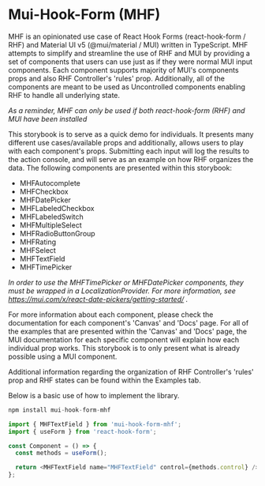 # Mui-Hook-Form (MHF)

MHF is an opinionated use case of React Hook Forms (react-hook-form / RHF) and Material UI v5 (@mui/material / MUI) written in TypeScript.
MHF attempts to simplify and streamline the use of RHF and MUI by providing a set of components that users can use just as if they were normal MUI input components.
Each component supports majority of MUI's components props and also RHF Controller's 'rules' prop.
Additionally, all of the components are meant to be used as Uncontrolled components enabling RHF to handle all underlying state.

_As a reminder, MHF can only be used if both react-hook-form (RHF) and MUI have been installed_

This storybook is to serve as a quick demo for individuals. It presents many different use cases/available props and additionally, allows users to play with each component's props.
Submitting each input will log the results to the action console, and will serve as an example on how RHF organizes the data.
The following components are presented within this storybook:

- MHFAutocomplete
- MHFCheckbox
- MHFDatePicker
- MHFLabeledCheckbox
- MHFLabeledSwitch
- MHFMultipleSelect
- MHFRadioButtonGroup
- MHFRating
- MHFSelect
- MHFTextField
- MHFTimePicker

_In order to use the MHFTimePicker or MHFDatePicker components, they must be wrapped in a LocalizationProvider. For more information, see https://mui.com/x/react-date-pickers/getting-started/ ._

For more information about each component, please check the documentation for each component's 'Canvas' and 'Docs' page. For all of the examples that are presented within the 'Canvas' and 'Docs' page,
the MUI documentation for each specific component will explain how each individual prop works. This storybook is to only present what is already possible using a MUI component.

Additional information regarding the organization of RHF Controller's 'rules' prop and RHF states can be found within the Examples tab.

Below is a basic use of how to implement the library.

```js
npm install mui-hook-form-mhf
```

```ts
import { MHFTextField } from 'mui-hook-form-mhf';
import { useForm } from 'react-hook-form';

const Component = () => {
  const methods = useForm();

  return <MHFTextField name="MHFTextField" control={methods.control} />;
};
```
